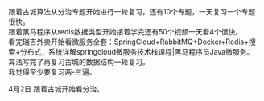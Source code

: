 跟着古城算法从分治专题开始进行一轮复习，还有10个专题，一天复习一个专题很快。    
跟着黑马程序从redis数据类型开始接着学完还有50个视频一天看4个很快。   
看完瑞吉外卖开始看微服务全套：SpringCloud+RabbitMQ+Docker+Redis+搜索+分布式，系统详解springcloud微服务技术栈课程|黑马程序员Java微服务。       
算法写完了再复习古城的数据结构一轮复习。     
我觉得至少要复习两-三遍。   

4月2日 跟着古城开始看分治。  
